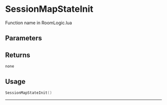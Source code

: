 # SessionMapStateInit

Function name in RoomLogic.lua

## Parameters

## Returns

`none`

## Usage

```lua
SessionMapStateInit()
```

---
